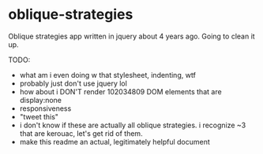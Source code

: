 # oblique-strategies
Oblique strategies app written in jquery about 4 years ago. Going to clean it up.

TODO: 
- what am i even doing w that stylesheet, indenting, wtf
- probably just don't use jquery lol 
- how about i DON'T render 102034809 DOM elements that are display:none
- responsiveness
- "tweet this" 
- i don't know if these are actually all oblique strategies. i recognize ~3 that are kerouac, let's get rid of them. 
- make this readme an actual, legitimately helpful document
